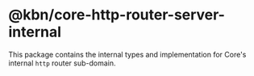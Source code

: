 # @kbn/core-http-router-server-internal

This package contains the internal types and implementation for Core's internal `http` router sub-domain.

